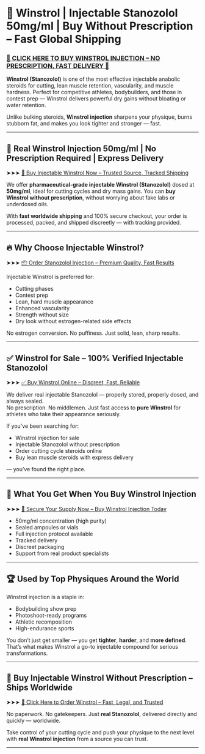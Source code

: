 # 🧬 Winstrol | Injectable Stanozolol 50mg/ml | Buy Without Prescription – Fast Global Shipping

### [💉 CLICK HERE TO BUY WINSTROL INJECTION – NO PRESCRIPTION, FAST DELIVERY 🚚](https://max-steroids.com/catalog/product/winstrol-inj-1)

**Winstrol (Stanozolol)** is one of the most effective injectable anabolic steroids for cutting, lean muscle retention, vascularity, and muscle hardness. Perfect for competitive athletes, bodybuilders, and those in contest prep — Winstrol delivers powerful dry gains without bloating or water retention.

Unlike bulking steroids, **Winstrol injection** sharpens your physique, burns stubborn fat, and makes you look tighter and stronger — fast.

---

## 💉 Real Winstrol Injection 50mg/ml | No Prescription Required | Express Delivery

➤➤➤ [🛒 Buy Injectable Winstrol Now – Trusted Source, Tracked Shipping](https://max-steroids.com/catalog/product/winstrol-inj-1)

We offer **pharmaceutical-grade injectable Winstrol (Stanozolol)** dosed at **50mg/ml**, ideal for cutting cycles and dry mass gains. You can **buy Winstrol without prescription**, without worrying about fake labs or underdosed oils.

With **fast worldwide shipping** and 100% secure checkout, your order is processed, packed, and shipped discreetly — with tracking provided.

---

## 🔥 Why Choose Injectable Winstrol?

➤➤➤ [📦 Order Stanozolol Injection – Premium Quality, Fast Results](https://max-steroids.com/catalog/product/winstrol-inj-1)

Injectable Winstrol is preferred for:

- Cutting phases  
- Contest prep  
- Lean, hard muscle appearance  
- Enhanced vascularity  
- Strength without size  
- Dry look without estrogen-related side effects

No estrogen conversion. No puffiness. Just solid, lean, sharp results.

---

## ✅ Winstrol for Sale – 100% Verified Injectable Stanozolol

➤➤➤ [✅ Buy Winstrol Online – Discreet, Fast, Reliable](https://max-steroids.com/catalog/product/winstrol-inj-1)

We deliver real injectable Stanozolol — properly stored, properly dosed, and always sealed.  
No prescription. No middlemen. Just fast access to **pure Winstrol** for athletes who take their appearance seriously.

If you’ve been searching for:

- Winstrol injection for sale  
- Injectable Stanozolol without prescription  
- Order cutting cycle steroids online  
- Buy lean muscle steroids with express delivery  

— you’ve found the right place.

---

## 💉 What You Get When You Buy Winstrol Injection

➤➤➤ [🚀 Secure Your Supply Now – Buy Winstrol Injection Today](https://max-steroids.com/catalog/product/winstrol-inj-1)

- 50mg/ml concentration (high purity)  
- Sealed ampoules or vials  
- Full injection protocol available  
- Tracked delivery  
- Discreet packaging  
- Support from real product specialists

---

## 🏆 Used by Top Physiques Around the World

Winstrol injection is a staple in:

- Bodybuilding show prep  
- Photoshoot-ready programs  
- Athletic recomposition  
- High-endurance sports

You don’t just get smaller — you get **tighter**, **harder**, and **more defined**. That’s what makes Winstrol a go-to injectable compound for serious transformations.

---

## 🛒 Buy Injectable Winstrol Without Prescription – Ships Worldwide

➤➤➤ [💉 Click Here to Order Winstrol – Fast, Legal, and Trusted](https://max-steroids.com/catalog/product/winstrol-inj-1)

No paperwork. No gatekeepers. Just **real Stanozolol**, delivered directly and quickly — worldwide.

Take control of your cutting cycle and push your physique to the next level with **real Winstrol injection** from a source you can trust.

---
